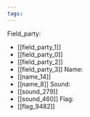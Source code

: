 ```yaml
---
tags:
---
```

Field_party:
- [[field_party_1]]
- [[field_party_0]]
- [[field_party_2]]
- [[field_party_3]]
Name:
- [[name_14]]
- [[name_8]]
Sound:
- [[sound_279]]
- [[sound_460]]
Flag:
- [[flag_9482]]
